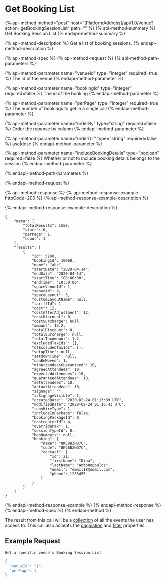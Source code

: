 # Get Booking List

{% api-method method="post" host="\[PlatformAddress\]/api/1.0/venue?action=getBookingSessionList" path="" %}
{% api-method-summary %}
Get Booking Session List
{% endapi-method-summary %}

{% api-method-description %}
Get a list of booking sessions.
{% endapi-method-description %}

{% api-method-spec %}
{% api-method-request %}
{% api-method-path-parameters %}

{% api-method-parameter name="venueId" type="integer" required=true %}
The id of the venue
{% endapi-method-parameter %}

{% api-method-parameter name="bookingId" type="integer" required=false %}
The id of the booking
{% endapi-method-parameter %}

{% api-method-parameter name="perPage" type="integer" required=true %}
The number of bookings to get in a single call
{% endapi-method-parameter %}

{% api-method-parameter name="orderBy" type="string" required=false %}
Order the reponse by column
{% endapi-method-parameter %}

{% api-method-parameter name="orderDir" type="string" required=false %}
asc|desc
{% endapi-method-parameter %}

{% api-method-parameter name="includeBookingDetails" type="boolean" required=false %}
Whether or not to include booking details belongs to the session
{% endapi-method-parameter %}

{% endapi-method-path-parameters %}


{% endapi-method-request %}

{% api-method-response %}
{% api-method-response-example httpCode=200 %}
{% api-method-response-example-description %}

{% endapi-method-response-example-description %}

```text
{
    "meta": {
        "totalResults": 1550,
        "start": 0,
        "perPage": 1,
        "count": 1
    },
    "results": [
        {
            "id": 5260,
            "bookingId": 10960,
            "name": "abc",
            "startDate": "2020-04-14",
            "endDate": "2020-04-14",
            "startTime": "08:00:00",
            "endTime": "10:30:00",
            "spaceVenueId": 1,
            "spaceId": 3,
            "spaceLayout": 3,
            "customLayoutName": null,
            "tariffId": 1,
            "cost": 12,
            "costAfterAdjustment": 12,
            "costDiscount": 0,
            "costSurcharge": null,
            "amount": 13.2,
            "totalDiscount": 0,
            "totalSurcharge": null,
            "totalTaxAmount": 1.2,
            "excludedTaxIds": [],
            "sfExcludedTaxIds": [],
            "setupTime": null,
            "setdownTime": null,
            "canBeMoved": 1,
            "minAttendeesGuaranteed": 10,
            "agreedAttendees": 10,
            "expectedAttendees": 10,
            "guaranteedAttendees": 10,
            "setAttendees": 10,
            "actualAttendees": 10,
            "signage": "",
            "isSignageVisible": 1,
            "createdDate": "2020-02-24 01:13:39 UTC",
            "modifiedDate": "2020-02-24 01:16:43 UTC",
            "roomHireType": 1,
            "includeInPackage": false,
            "bookingPackageId": 0,
            "costcenterId": 4,
            "overridePax": 1,
            "sessionTypeId": 0,
            "beoNumbers": null,
            "booking": {
                "name": "8KC8BZNQ7C",
                "code": "8KC8BZNQ7C",
                "contact": {
                    "id": 21,
                    "firstName": "Dina",
                    "lastName": "Antonopoulos",
                    "email": "email18@email.com",
                    "phone": 1233455
                }
            }
        }
    ]
}
```
{% endapi-method-response-example %}
{% endapi-method-response %}
{% endapi-method-spec %}
{% endapi-method %}

The result from this call will be a [collection](../../getting-started/interpreting-the-response/collections.md) of all the events the user has access to. This call also accepts the [pagination](../../getting-started/interpreting-the-response/pagination.md) and [filter](../../getting-started/interpreting-the-response/filtering.md) properties.

## Example Request

`Get a specific venue’s Booking Session List`

```javascript
{
  "venueId": "1",
  "perPage": 1
}
```